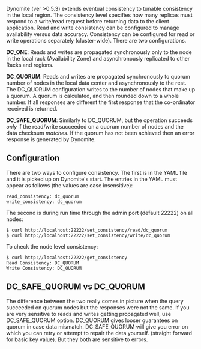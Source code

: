 Dynomite (ver >0.5.3) extends eventual consistency to tunable consistency in the local region. The consistency level specifies how many replicas must respond to a write/read request before returning data to the client application. Read and write consistency can be configured to manage availability versus data accuracy. Consistency can be configured for read or write operations separately (cluster-wide). There are two configurations.

**DC_ONE**:
Reads and writes are propagated synchronously only to the node in the local rack (Availability Zone) and asynchronously replicated to other Racks and regions.


**DC_QUORUM**:
Reads and writes are propagated synchronously to quorum number of nodes in the local data center and asynchronously to the rest. The DC_QUORUM configuration writes to the number of nodes that make up a quorum. A quorum is calculated, and then rounded down to a whole number. If all responses are different the first response that the co-ordinator received is returned.

**DC_SAFE_QUORUM**:
Similarly to DC_QUORUM, but the operation succeeds *only* if the read/write succeeded on a quorum number of nodes and the data checksum *matches*. If the quorum has not been achieved then an error response is generated by Dynomite.

## Configuration

There are two ways to configure consistency. The first is in the YAML file and it is picked up on Dynomite's start. The entries in the YAML must appear as follows (the values are case insensitive):

    read_consistency: dc_quorum
    write_consistency: dc_quorum

The second is during run time through the admin port (default 22222) on all nodes: 

    $ curl http://localhost:22222/set_consistency/read/dc_quorum
    $ curl http://localhost:22222/set_consistency/write/dc_quorum

To check the node level consistency:

    $ curl http://localhost:22222/get_consistency    
    Read Consistency: DC_QUORUM
    Write Consistency: DC_QUORUM

## DC_SAFE_QUORUM vs DC_QUORUM

The difference between the two really comes in picture when the query succeeded on quorum nodes but the responses were not the same. If you are very sensitive to reads and writes getting propagated well, use DC_SAFE_QUORUM option. DC_QUORUM gives looser guarantees on quorum in case data mismatch. DC_SAFE_QUORUM will give you error on which you can retry or attempt to repair the data yourself. (straight forward for basic key value). But they both are sensitive to errors.